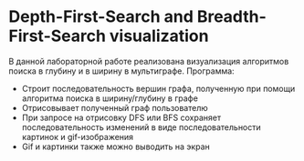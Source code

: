 # Depth-First-Search and Breadth-First-Search visualization

В данной лабораторной работе реализована визуализация алгоритмов поиска в глубину и в ширину в мультиграфе. Программа:

+ Строит последовательность вершин графа, полученную при помощи алгоритма поиска в ширину/глубину в графе
+ Отрисовывает полученный граф пользователю
+ При запросе на отрисовку DFS или BFS сохраняет последовательность изменений в виде последовательности картинок и gif-изображения
+ Gif и картинки также можно выводить на экран
